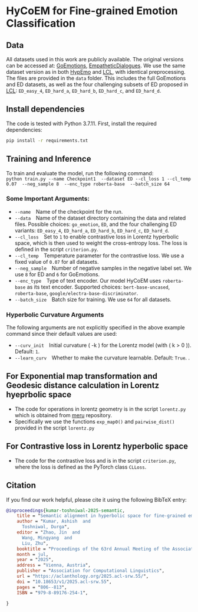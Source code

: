 # HyCoEM for Fine-grained Emotion Classification

## Data
All datasets used in this work are publicly available. The original versions can be accessed at: [GoEmotions](https://github.com/google-research/google-research/tree/master/goemotions), [EmpatheticDialogues](https://github.com/facebookresearch/EmpatheticDialogues). We use the same dataset version as in both [HypEmo](https://github.com/dinobby/HypEmo/tree/main) and [LCL](https://github.com/varsha33/LCL_loss), with identical preprocessing. The files are provided in the `data` folder. This includes the full GoEmotions and ED datasets, as well as the four challenging subsets of ED proposed in [LCL](https://github.com/varsha33/LCL_loss): `ED_easy_4`, `ED_hard_a`, `ED_hard_b`, `ED_hard_c`, and `ED_hard_d`.

## Install dependencies
The code is tested with Python 3.7.11. First, install the required dependencies:
```bash
pip install -r requirements.txt
```
## Training and Inference
To train and evaluate the model, run the following command: </br>
`python train.py --name Checkpoint1  --dataset ED --cl_loss 1 --cl_temp 0.07  --neg_sample 8  --enc_type roberta-base  --batch_size 64` 

### Some Important Arguments:
- `--name` Name of the checkpoint for the run.
- `--data` Name of the dataset directory containing the data and related files. Possible choices: `go_emotion`, `ED`, and the four challenging ED variants: `ED_easy_4`, `ED_hard_a`, `ED_hard_b`, `ED_hard_c`, `ED_hard_d`.
- `--cl_loss` Set to `1` to enable contrastive loss in Lorentz hyperbolic space, which is then used to weight the cross-entropy loss. The loss is defined in the script `criterion.py`.
- `--cl_temp` Temperature parameter for the contrastive loss. We use a fixed value of `0.07` for all datasets.
- `--neg_sample` Number of negative samples in the negative label set. We use `8` for ED and `6` for GoEmotions.
- `--enc_type` Type of text encoder. Our model HyCoEM uses `roberta-base` as its text encoder.  Supported choices: `bert-base-uncased`, `roberta-base`, `google/electra-base-discriminator`.
- `--batch_size` Batch size for training. We use `64` for all datasets.

### Hyperbolic Curvature Arguments
The following arguments are not explicitly specified in the above example command since their default values are used:
- `--curv_init` Initial curvature \( -k \) for the Lorentz model (with \( k > 0 \)). Default: `1`.
- `--learn_curv` Whether to make the curvature learnable. Default: `True`.
.

## For Exponential map transformation and Geodesic distance calculation in Lorentz hyeprbolic space
- The code for operations in lorentz geometry is in the script `lorentz.py` which is obtained from [meru](https://github.com/facebookresearch/meru/blob/main/meru/lorentz.py) repository.
- Specifically we use the functions  `exp_map0()` and `pairwise_dist()` provided in  the script `lorentz.py`


## For Contrastive loss in Lorentz hyperbolic space
- The code for the contrastive loss and is in the script `criterion.py`, where the loss is defined as the PyTorch class `CLLoss`.

## Citation
If you find our work helpful, please cite it using the following BibTeX entry:
```bibtex
@inproceedings{kumar-toshniwal-2025-semantic,
    title = "Semantic alignment in hyperbolic space for fine-grained emotion classification",
    author = "Kumar, Ashish  and
      Toshniwal, Durga",
    editor = "Zhao, Jin  and
      Wang, Mingyang  and
      Liu, Zhu",
    booktitle = "Proceedings of the 63rd Annual Meeting of the Association for Computational Linguistics (Volume 4: Student Research Workshop)",
    month = jul,
    year = "2025",
    address = "Vienna, Austria",
    publisher = "Association for Computational Linguistics",
    url = "https://aclanthology.org/2025.acl-srw.55/",
    doi = "10.18653/v1/2025.acl-srw.55",
    pages = "806--813",
    ISBN = "979-8-89176-254-1",
   
}

